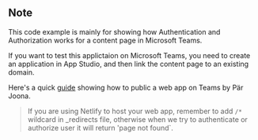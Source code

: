 ## Note

This code example is mainly for showing how Authentication and Authorization works for a content page in Microsoft Teams.

If you want to test this applictaion on Microsoft Teams, you need to create an application in App Studio, and then link the content page to an existing domain.

Here's a quick [guide](https://medium.com/@paumadregis/custom-microsoft-teams-applications-the-easy-way-6da0a5975336) showing how to public a web app on Teams by Pär Joona.

> If you are using Netlify to host your web app, remember to add `/*` wildcard in _redirects file, otherwise when we try to authenticate or authorize user it will return 'page not found`.